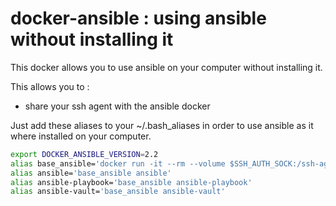 docker-ansible : using ansible without installing it
======================================================

This docker allows you to use ansible on your computer without installing it.

This allows you to :

* share your ssh agent with the ansible docker

Just add these aliases to your ~/.bash_aliases in order to use ansible as it where installed on your computer.

```bash
export DOCKER_ANSIBLE_VERSION=2.2
alias base_ansible='docker run -it --rm --volume $SSH_AUTH_SOCK:/ssh-agent --env SSH_AUTH_SOCK=/ssh-agent -v ${PWD}:${PWD}     -v ${HOME}/.ssh/known_hosts:/root/.ssh/known_hosts -w ${PWD} kitpages/docker-ansible:${DOCKER_ANSIBLE_VERSION}'
alias ansible='base_ansible ansible'
alias ansible-playbook='base_ansible ansible-playbook'
alias ansible-vault='base_ansible ansible-vault'
```


